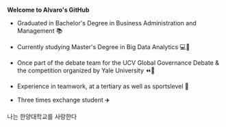 **Welcome to Alvaro's GitHub**

- Graduated in Bachelor's Degree in Business Administration and Management :books:
 
- Currently studying Master's Degree in Big Data Analytics :computer::snake:

- Once part of the debate team for the UCV Global Governance Debate & the competition organized by Yale University :rewind::loudspeaker:

- Experience in teamwork, at a tertiary as well as sportslevel :basketball:

- Three times exchange student :airplane:

나는 한양대학교를 사랑한다

